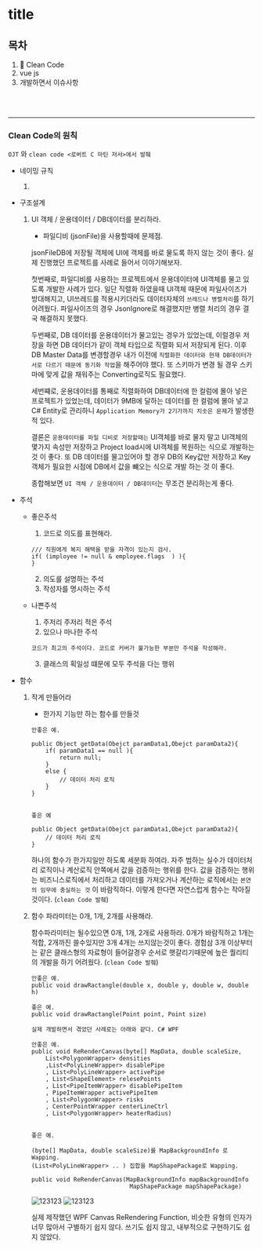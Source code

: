 # title

## 목차
1. :star2: Clean Code
1. vue js
1. 개발하면서 이슈사항

<br>
<br>
<hr>


### Clean Code의 원칙

`OJT` 와 `clean code <로버트 C 마틴 저서>에서 발췌`


* 네이밍 규칙 

    1. 

* 구조설계

    1. UI 객체 / 운용데이터 / DB데이터를 분리하라.

        * 파일디비 (jsonFile)을 사용할때에 문제점.

        jsonFileDB에 저장될 객체에 UI에 객체를 바로 물도록 하지 않는 것이 좋다. 실제 진행했던 프로젝트를 사례로 들어서 이야기해보자.

        첫번째로, 파일디비를 사용하는 프로젝트에서 운용데이터에 UI객체를 물고 있도록 개발한 사례가 있다. 일단 직렬화 하였을때 UI객체 때문에 파일사이즈가 방대해지고, UI쓰레드를 적용시키더라도 데이터자체의 `쓰레드나 병렬처리`를 하기 어려웠다. 파일사이즈의 경우 JsonIgnore로 해결했지만 병렬 처리의 경우 결국 해결하지 못했다.

        두번째로, DB 데이터를 운용데이터가 물고있는 경우가 있었는데, 이럴경우 저장을 하면 DB 데이터가 같이 객체 타입으로 직렬화 되서 저장되게 된다. 이후 DB Master Data를 변경할경우 내가 이전에 `직렬화한 데이터와 현재 DB데이터가 서로 다르기 때문에 동기화 작업`을 해주어야 했다. 또 스키마가 변경 될 경우 스키마에 맞게 값을 채워주는 Converting로직도 필요했다.

        세번쨰로, 운용데이터를 통째로 직렬화하여 DB데이터에 한 컬럼에 몰아 넣은 프로젝트가 있었는데, 데이터가 9MB에 달하는 데이터를 한 컬럼에 몰아 넣고 C# Entity로 관리하니 `Application Memory가 2기가까지 치솟은 문제`가 발생한 적 있다.

        결론은 `운용데이터를 파일 디비로 저장할때는` UI객체를 바로 물지 말고 UI객체의 몇가지 속성만 저장하고 Project load시에 UI객체를 복원하는 식으로 개발하는 것 이 좋다. 또 DB 데이터를 물고있어야 할 경우 DB의 Key값만 저장하고 Key 객체가 필요한 시점에 DB에서 값을 뺴오는 식으로 개발 하는 것 이 좋다.

        종합해보면 `UI 객체 / 운용데이터 / DB데이터`는 무조건 분리하는게 좋다.


* 주석

    * 좋은주석
        1. 코드로 의도를 표현해라.

        ```
        /// 직원에게 복지 해택을 받을 자격이 있는지 검사.
        if( (imployee != null & employee.flags  ) ){
        }
        ```
        2. 의도를 설명하는 주석 
        3. 작성자를 명시하는 주석

    * 나쁜주석
        1. 주저리 주저리 적은 주석
        2. 있으나 마나한 주석

        ```
        코드가 최고의 주석이다. 코드로 커버가 불가능한 부분만 주석을 작성해라.
        ```

        3. 클래스의 획일성 떄문에 모두 주석을 다는 행위


* 함수

    1. 작게 만들어라
    
        * 한가지 기능만 하는 함수를 만들것

        ```
        안좋은 예.
        
        public Object getData(Obejct paramData1,Obejct paramData2){
            if( paramData1 == null ){
                return null; 
            }
            else {
                // 데이터 처리 로직
            }
        }


        좋은 예
        
        public Object getData(Obejct paramData1,Obejct paramData2){
            // 데이터 처리 로직
        }
        ```

        하나의 함수가 한가지일만 하도록 세분화 하여라. 자주 범하는 실수가 데이터처리 로직이나 계산로직 안쪽에서 값을 검증하는 행위를 한다. 값을 검증하는 행위는 비즈니스로직에서 처리하고 데이터를 가져오거나 계산하는 로직에서는 `본연의 임무에 충실하는 것` 이 바람직하다. 이렇게 한다면 자연스럽게 함수는 작아질 것이다. (`clean Code 발췌`)

    2. 함수 파라미터는 0개, 1개, 2개를 사용해라.

        함수파라미터는 될수있으면 0개, 1개, 2개로 사용하라. 0개가 바람직하고 1개는 적합, 2개까진 쓸수있지만 3개 4개는 쓰지않는것이 좋다. 경험삼 3개 이상부터는 같은 클래스형의 자료형이 들어갈경우 순서로 햇갈리기때문에 높은 퀄리티의 개발을 하기 어려웠다. (`clean Code 발췌`)

        ```
        안좋은 예.
        public void drawRactangle(double x, double y, double w, double h)
        
        좋은 예.
        public void drawRactangle(Point point, Point size)

        ```

        `실제 개발하면서 겪었던 사례로는 아래와 같다. C# WPF`

        ```
        안좋은 예.
        public void ReRenderCanvas(byte[] MapData, double scaleSize, 
            List<PolygonWrapper> densities 
            ,List<PolyLineWrapper> disablePipe
            , List<PolyLineWrapper> activePipe
            , List<ShapeElement> relesePoints
            , List<PipeItemWrapper> disablePipeItem
            , PipeItemWrapper activePipeItem
            , List<PolygonWrapper> risks
            , CenterPointWrapper centerLineCtrl
            , List<PolygonWrapper> heaterRadius)

        
        좋은 예.
        
        (byte[] MapData, double scaleSize)를 MapBackgroundInfo 로 Wapping.
        (List<PolyLineWrapper> .. ) 집합을 MapShapePackage로 Wapping.
        
        public void ReRenderCanvas(MapBackgroundInfo mapBackgroundInfo
                                    MapShapePackage mapShapePackage)

        ```

        ![123123](https://github.com/KimUihyeon/note/blob/master/assets/image/C#_badCodingStyle-1.jpg)
        ![123123](https://github.com/KimUihyeon/note/blob/master/assets/image/C#_badCodingStyle-2.jpg)

        실제 제작했던 WPF Canvas ReRendering Function, 비슷한 유형의 인자가 너무 많아서 구별하기 쉽지 않다. 쓰기도 쉽지 않고, 내부적으로 구현하기도 쉽지 않았다. 